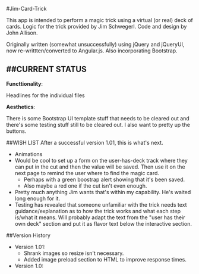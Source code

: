 #Jim-Card-Trick


This app is intended to perform a magic trick using a virtual (or real) deck of cards. Logic for the trick provided by Jim Schwegerl. Code and design by John Allison.

Originally written (somewhat unsuccessfully) using jQuery and jQueryUI, now re-writtten/converted to Angular.js. Also incorporating Bootstrap.

##CURRENT STATUS
--------------
**Functtionality**:

Headlines for the individual files 

**Aesthetics**:

There is some Bootstrap  UI template stuff that needs to be cleared out and there's some testing stuff still to be cleared out. I also want to pretty up the buttons.

##WISH LIST
After a successful version 1.01, this is what's next.

* Animations
* Would be cool to set up a form on the user-has-deck track where they can put in the cut and then the value will be saved. Then use it on the next page to remind the user where to find the magic card.
  * Perhaps with a green boostrap alert showing that it's been saved.
  * Also maybe a red one if the cut isn't even enough.
* Pretty much anything Jim wants that's within my capability. He's waited long enough for it.
* Testing has revealed that someone unfamiliar with the trick needs text guidance/explanation as to how the trick works and what each step is/what it means. Will probably adapt the text from the "user has their own deck" section and put it as flavor text below the interactive section.

##Version History
* Version 1.01:
  * Shrank images so resize isn't necessary.
  * Added image preload section to HTML to improve response times.
* Version 1.0: